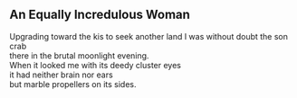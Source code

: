 An Equally Incredulous Woman
----------------------------
Upgrading toward the kis to seek another land I was without doubt the son crab  
there in the brutal moonlight evening.  
When it looked me with its deedy cluster eyes  
it had neither brain nor ears  
but marble propellers on its sides.  
